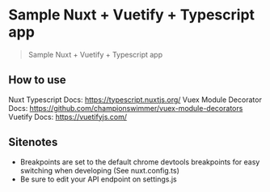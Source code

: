 # Sample Nuxt + Vuetify + Typescript app

> Sample Nuxt + Vuetify + Typescript app

## How to use

Nuxt Typescript Docs: https://typescript.nuxtjs.org/
Vuex Module Decorator Docs: https://github.com/championswimmer/vuex-module-decorators
Vuetify Docs: https://vuetifyjs.com/

## Sitenotes

- Breakpoints are set to the default chrome devtools breakpoints for easy switching when developing (See nuxt.config.ts)
- Be sure to edit your API endpoint on settings.js